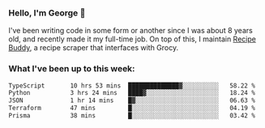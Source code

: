 ### Hello, I'm George 👋

I've been writing code in some form or another since I was about 8 years old, and recently made it my full-time job. On top of this, I maintain [Recipe Buddy](https://github.com/georgegebbett/recipe-buddy), a recipe scraper that interfaces with Grocy.  

<!--
**georgegebbett/georgegebbett** is a ✨ _special_ ✨ repository because its `README.md` (this file) appears on your GitHub profile.

Here are some ideas to get you started:

- 🔭 I’m currently working on ...
- 🌱 I’m currently learning ...
- 👯 I’m looking to collaborate on ...
- 🤔 I’m looking for help with ...
- 💬 Ask me about ...
- 📫 How to reach me: ...
- 😄 Pronouns: ...
- ⚡ Fun fact: ...
-->

### What I've been up to this week:
<!--START_SECTION:waka-->

```txt
TypeScript       10 hrs 53 mins  ██████████████▓░░░░░░░░░░   58.22 %
Python           3 hrs 24 mins   ████▓░░░░░░░░░░░░░░░░░░░░   18.24 %
JSON             1 hr 14 mins    █▓░░░░░░░░░░░░░░░░░░░░░░░   06.63 %
Terraform        47 mins         █░░░░░░░░░░░░░░░░░░░░░░░░   04.19 %
Prisma           38 mins         █░░░░░░░░░░░░░░░░░░░░░░░░   03.42 %
```

<!--END_SECTION:waka-->
